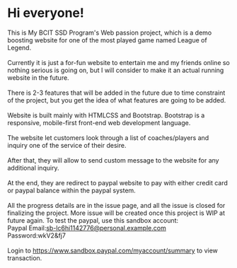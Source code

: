 # Hi everyone!
This is My BCIT SSD Program's Web passion project, which is a demo boosting website for one of the most played game named League of Legend. <br><br>
Currently it is just a for-fun website to entertain me and my friends online so nothing serious is going on, but I will consider to make it an actual running website in the future.<br><br>
There is 2-3 features that will be added in the future due to time constraint of the project, but you get the idea of what features are going to be added.<br><br>
Website is built mainly with HTMLCSS and Bootstrap. Bootstrap is a responsive, mobile-first front-end web development language.<br><br>
The website let customers look through a list of coaches/players and inquiry one of the service of their desire.<br><br>
After that, they will allow to send custom message to the website for any additional inquiry.<br><br>
At the end, they are redirect to paypal website to pay with either credit card or paypal balance within the paypal system.<br><br>
All the progress details are in the issue page, and all the issue is closed for finalizing the project. More issue will be created once this project is WIP  at future again.
To test the paypal, use this sandbox account:<br>
Paypal Email:sb-lc6hi1142776@personal.example.com<br>
Password:wkV2&fj7<br><br>
Login to https://www.sandbox.paypal.com/myaccount/summary to view transaction.
